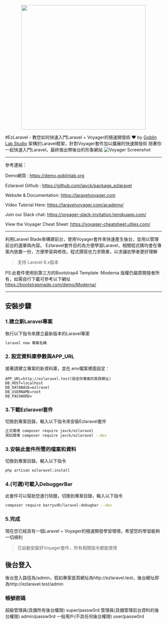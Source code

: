 <p align="center"><a href="http://goblinlab.org" target="_blank"><img width="400" src="http://goblinlab.org/storage/images/logo_panda.png"></a></p>

#EzLaravel - 教您如何快速入門Laravel + Voyager的極速開發術 ❤️ by [Goblin Lab Studio](http://goblinlab.org)
架構於Laravel框架，針對Voyager套件加以擴展的快速開發術
陪著你一起快速入門Laravel，最終做出帶後台的形象網站
![Voyager Screenshot](https://s3.amazonaws.com/thecontrolgroup/voyager-screenshot.png)
<hr>
參考連結：

Demo網頁 : https://demo.goblinlab.org

Ezlaravel Github : https://github.com/javck/package_ezlaravel

Website & Documentation: https://laravelvoyager.com

Video Tutorial Here: https://laravelvoyager.com/academy/

Join our Slack chat: https://voyager-slack-invitation.herokuapp.com/

View the Voyager Cheat Sheet: https://voyager-cheatsheet.ulties.com/

<hr>

利用Laravel Blade來構建前台，使用Voyager套件來快速產生後台，並用以管理前台的選單與內容。
Ezlaravel套件目的為方便學習Laravel，相關程式碼均會在專案內放置一份，方便學習與修改。程式撰寫也力求簡單，以求讓初學者更好理解
> 支持 Laravel 8.x版本

PS:此套件使用到第三方的Bootstrap4 Template :Moderna
版權仍屬原開發者所有，如需自行下載可參考以下網址
https://bootstrapmade.com/demo/Moderna/

<hr>

## 安裝步驟
### 1.建立新Laravel專案

執行以下指令來建立最新版本的Laravel專案
```bash
laravel new 專案名稱
```

### 2. 設定資料庫參數與APP_URL

接著請建立專案的新資料庫，並在.env檔案裡面設定：

```
APP_URL=http://ezlaravel.test(設定你專案的首頁網址)
DB_HOST=localhost
DB_DATABASE=ezlravel
DB_USERNAME=root
DB_PASSWORD=
```

### 3.下載Ezlaravel套件

切換到專案目錄，輸入以下指令來安裝Ezlaravel套件

```bash
正式環境 composer require javck/ezlaravel
測試環境 composer require javck/ezlaravel --dev
```
### 3.安裝此套件所需的檔案和資料

切換到專案目錄，輸入以下指令

```bash
php artisan ezlaravel:install
```

### 4.(可選)可載入DebuggerBar

此套件可以幫助您進行除錯，切換到專案目錄，輸入以下指令

```bash
composer require barryvdh/laravel-debugbar --dev
```
### 5.完成

現在您已經具有一個Laravel + Voyager的極速開發學習環境，希望您的學習能夠一切順利
> 已自動安裝好Voyager套件，所有相關指令都能使用

## 後台登入

後台登入路徑為/admin，假如專案首頁網址為http://ezlaravel.test，後台網址即為http://ezlaravel.test/admin

### 帳號密碼

超級管理員(具備所有後台權限) super/passw0rd
管理員(具備管理前台資料的後台權限) admin/passw0rd
一般用戶(不具任何後台權限) user/passw0rd
